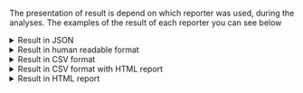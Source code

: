 The presentation of result is depend on which reporter was used, during the analyses. The examples of the result of each reporter you can see below 




<details>

<summary>Result in JSON
</summary>
Result will be presented in cooddy_result.json, which is located in the current working directory by default or in location passed to argument results-path. This file contains list of problems, found in scope.

By calling following example of analyses



```bash
/mnt/d/work/Cooddy/build/release/cooddy --scope=/mnt/d/work/kvdb_test --results-path=/mnt/d --reporter=json
```

the content of result will be following



```json
{
   "start_time":"2021-10-06T08:30:08.339Z",
   "end_time":"2021-10-06T08:30:08.557Z",
   "profile":"default.profile",
   "command_line":"--scope=/mnt/d/work/kvdb_test --results-path=/mnt/d --reporter=json",
   "git_commit":"50cff76197957237806a704ff1c711e220f58099",
   "git_version":"v1_7",
   "problems":[
      {
         "file":"/mnt/d/work/Cooddy/test/test_cases/analyzerToolTest/test_trace.cpp",
         "line":5,
         "offset":9,
         "length":7,
         "problem_class":{
            "name":"SSR_1.1.2.1",
            "severity":"ERROR",
            "profile":"Common Weakness Enumeration",
            "inspection_name":"NullPtrDereferenceChecker"
         },
         "highlighted_element":"",
         "description":"Null dereference",
         "trace":[
            {
               "file":"/mnt/d/work/Cooddy/test/test_cases/analyzerToolTest/test_trace.cpp",
               "line":12,
               "col":22,
               "end_line":12,
               "end_col":28
            },
            {
               "file":"/mnt/d/work/Cooddy/test/test_cases/analyzerToolTest/test_trace.cpp",
               "line":13,
               "col":15,
               "end_line":13,
               "end_col":22
            },
            {
               "file":"/mnt/d/work/Cooddy/test/test_cases/analyzerToolTest/test_trace.cpp",
               "line":5,
               "col":9,
               "end_line":5,
               "end_col":16
            }
         ]
      }
   ]
}
```


</details>




<details>

<summary>Result in human readable format
</summary>
By default result will be printed in output of the console. If saving result in human-readable format in file is required, you need to pass path to location of result file to argument results-path. This file contains list of problems, found in scope.

By calling following example of analyses



```bash
/mnt/d/work/Cooddy/build/release/cooddy --scope=/mnt/d/work/kvdb_test --results-path=/mnt/d
```

the content of result will be following



```
Problem found. NullPtrDereferenceCheker: Null dereference File: /mnt/d/work/test_projects/sqlite_vm/mnt/storage/projects-for-analysis/sqlite/bld/sqlite3.c:59362:6, Trace: File: /mnt/d/work/test_projects/sqlite_vm/mnt/storage/projects-for-analysis/sqlite/bld/sqlite3.c:55128:44 File: /mnt/d/work/test_projects/sqlite_vm/mnt/storage/projects-for-analysis/sqlite/bld/sqlite3.c:55128:44 Problem found. UninitializedMemoryUsageChecker: Do not access uninitialized memory. File: /mnt/d/work/test_projects/sqlite_vm/mnt/storage/projects-for-analysis/sqlite/bld/sqlite3.c:79959:13, Trace: File: /mnt/d/work/test_projects/sqlite_vm/mnt/storage/projects-for-analysis/sqlite/bld/sqlite3.c:79869:3 Problem found. NullPtrDereferenceCheker: Null dereference File: /mnt/d/work/test_projects/sqlite_vm/mnt/storage/projects-for-analysis/sqlite/bld/sqlite3.c:79768:5, Trace: File: /mnt/d/work/test_projects/sqlite_vm/mnt/storage/projects-for-analysis/sqlite/bld/sqlite3.c:80353:18 File: /mnt/d/work/test_projects/sqlite_vm/mnt/storage/projects-for-analysis/sqlite/bld/sqlite3.c:80324:28 Problem found. NullPtrDereferenceCheker: Null dereference File: /mnt/d/work/test_projects/sqlite_vm/mnt/storage/projects-for-analysis/sqlite/bld/sqlite3.c:80356:12, Trace: File: /mnt/d/work/test_projects/sqlite_vm/mnt/storage/projects-for-analysis/sqlite/bld/sqlite3.c:80326:29 Problem found: Strictly check integer operations to ensure no overflow, wrap or division by zero. File: /mnt/d/work/test_projects/sqlite_vm/mnt/storage/projects-for-analysis/sqlite/bld/sqlite3.c:28704:35, Trace: File: /mnt/d/work/test_projects/sqlite_vm/mnt/storage/projects-for-analysis/sqlite/bld/sqlite3.c:28701:11
```


</details>




<details>

<summary>Result in CSV format
</summary>
Result will be presented in cooddy_result.csv, which is located in the current working directory by default or in location passed to argument results-path. This file contains list of problems, found in scope.

By calling following example of analyses



```bash
/mnt/d/work/Cooddy/build/release/cooddy --scope=/mnt/d/work/kvdb_test --results-path=/mnt/d --reporter=csv
```

In Excel the content of result will be following:

![](imgs/How_to_analyze_result/image2021-5-21_14-24-11.png)


</details>




<details>

<summary>Result in CSV format with HTML report
</summary>
Result will be presented in cooddy_result.csv, which is located in the current working directory by default or in location passed to argument results-path. This file contains list of problems, found in scope.

By calling following example of analyses



```bash
/mnt/d/work/Cooddy/build/release/cooddy --scope=/mnt/d/work/test --reporter=csv-html
```

### In Excel the content of result will be following:
![](imgs/How_to_analyze_result/image2021-6-29_16-15-46.png)

When clicking to file with trace with name report-f8a8ec.html you can see description of error trace.

Here you can review source code step by step to determine the source of the some specific error, with description on each step.

![](imgs/How_to_analyze_result/image2023-1-12_12-52-55.png)


</details>




<details>

<summary>Result in HTML report
</summary>
Result will be presented in cooddy_result.html, which is located in the current working directory by default or in location passed to argument results-path. This file contains list of problems, found in scope.

By calling following example of analyses



```bash
/mnt/d/work/Cooddy/build/release/cooddy --scope=/mnt/d/work/test --reporter=html
```

In HTML the content of result will be following:

![](imgs/How_to_analyze_result/image2023-1-12_12-56-48.png)


</details>
